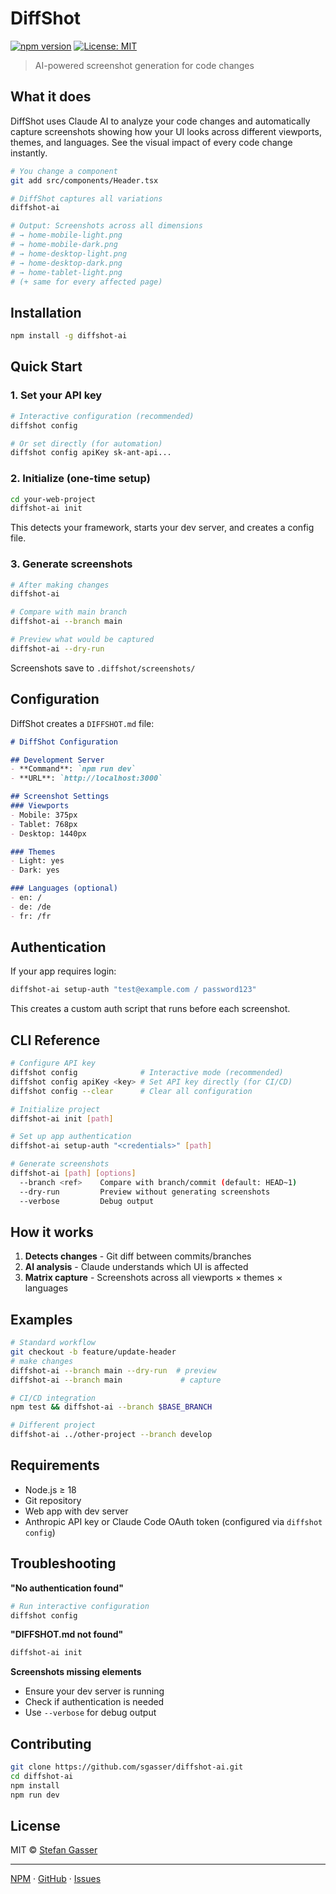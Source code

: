 # DiffShot

[![npm version](https://img.shields.io/npm/v/diffshot-ai.svg)](https://www.npmjs.com/package/diffshot-ai)
[![License: MIT](https://img.shields.io/badge/License-MIT-yellow.svg)](https://opensource.org/licenses/MIT)

> AI-powered screenshot generation for code changes

## What it does

DiffShot uses Claude AI to analyze your code changes and automatically capture screenshots showing how your UI looks across different viewports, themes, and languages. See the visual impact of every code change instantly.

```bash
# You change a component
git add src/components/Header.tsx

# DiffShot captures all variations
diffshot-ai

# Output: Screenshots across all dimensions
# → home-mobile-light.png
# → home-mobile-dark.png
# → home-desktop-light.png
# → home-desktop-dark.png
# → home-tablet-light.png
# (+ same for every affected page)
```

## Installation

```bash
npm install -g diffshot-ai
```

## Quick Start

### 1. Set your API key

```bash
# Interactive configuration (recommended)
diffshot config

# Or set directly (for automation)
diffshot config apiKey sk-ant-api...
```

### 2. Initialize (one-time setup)

```bash
cd your-web-project
diffshot-ai init
```

This detects your framework, starts your dev server, and creates a config file.

### 3. Generate screenshots

```bash
# After making changes
diffshot-ai

# Compare with main branch
diffshot-ai --branch main

# Preview what would be captured
diffshot-ai --dry-run
```

Screenshots save to `.diffshot/screenshots/`

## Configuration

DiffShot creates a `DIFFSHOT.md` file:

```markdown
# DiffShot Configuration

## Development Server
- **Command**: `npm run dev`
- **URL**: `http://localhost:3000`

## Screenshot Settings
### Viewports
- Mobile: 375px
- Tablet: 768px
- Desktop: 1440px

### Themes
- Light: yes
- Dark: yes

### Languages (optional)
- en: /
- de: /de
- fr: /fr
```

## Authentication

If your app requires login:

```bash
diffshot-ai setup-auth "test@example.com / password123"
```

This creates a custom auth script that runs before each screenshot.

## CLI Reference

```bash
# Configure API key
diffshot config              # Interactive mode (recommended)
diffshot config apiKey <key> # Set API key directly (for CI/CD)
diffshot config --clear      # Clear all configuration

# Initialize project
diffshot-ai init [path]

# Set up app authentication
diffshot-ai setup-auth "<credentials>" [path]

# Generate screenshots
diffshot-ai [path] [options]
  --branch <ref>    Compare with branch/commit (default: HEAD~1)
  --dry-run         Preview without generating screenshots
  --verbose         Debug output
```

## How it works

1. **Detects changes** - Git diff between commits/branches
2. **AI analysis** - Claude understands which UI is affected
3. **Matrix capture** - Screenshots across all viewports × themes × languages

## Examples

```bash
# Standard workflow
git checkout -b feature/update-header
# make changes
diffshot-ai --branch main --dry-run  # preview
diffshot-ai --branch main             # capture

# CI/CD integration
npm test && diffshot-ai --branch $BASE_BRANCH

# Different project
diffshot-ai ../other-project --branch develop
```

## Requirements

- Node.js ≥ 18
- Git repository
- Web app with dev server
- Anthropic API key or Claude Code OAuth token (configured via `diffshot config`)

## Troubleshooting

**"No authentication found"**
```bash
# Run interactive configuration
diffshot config
```

**"DIFFSHOT.md not found"**
```bash
diffshot-ai init
```

**Screenshots missing elements**
- Ensure your dev server is running
- Check if authentication is needed
- Use `--verbose` for debug output

## Contributing

```bash
git clone https://github.com/sgasser/diffshot-ai.git
cd diffshot-ai
npm install
npm run dev
```

## License

MIT © [Stefan Gasser](https://github.com/sgasser)

---

[NPM](https://www.npmjs.com/package/diffshot-ai) · [GitHub](https://github.com/sgasser/diffshot-ai) · [Issues](https://github.com/sgasser/diffshot-ai/issues)